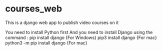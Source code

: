 # courses_web
This is a django web app to publish video courses on it

You need to install Python first
And you need to install Django using the command : 
          pip install django {For Windows}
          pip3 install django {For mac}
          python3 -m pip install django {For mac}
